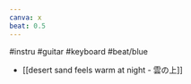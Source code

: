 ```yaml
---
canva: x
beat: 0.5
---
```

#instru #guitar #keyboard #beat/blue  
- [[desert sand feels warm at night - 雲の上]]